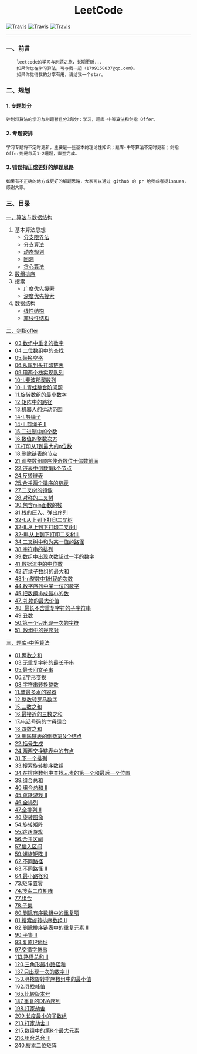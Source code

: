 <h1 align="center">LeetCode</h1>

[![Travis](https://img.shields.io/badge/language-JavaScript-yellow.svg)]() [![Travis](https://img.shields.io/badge/language-TypeScript-blue.svg)]() [![Travis](https://img.shields.io/badge/language-Java-white.svg)]()

----

### 一、前言

        leetcode的学习与刷题之旅，长期更新...
        如果你也在学习算法，可与我一起（1799158837@qq.com）。
        如果你觉得我的分享有用，请给我一个star。

### 二、规划
#### 1. 专题划分
    计划将算法的学习与刷题暂且分3部分：学习，题库-中等算法和剑指 Offer。

#### 2. 专题安排
    学习专题将不定时更新，主要是一些基本的理论性知识；题库-中等算法不定时更新；剑指 Offer则是每周1-2道题，直至完成。

#### 3. 错误指正或更好的解题思路
    如果有不正确的地方或更好的解题思路，大家可以通过 github 的 pr 给我或者提issues，感谢大家。

### 三、目录
[一、算法与数据结构](./算法与数据结构/README.md)
1. 基本算法思想
   - [分支限界法](./算法与数据结构/基本算法思想/分支限界法.md)
   - [分支算法](./算法与数据结构/基本算法思想/分治算法.md)
   - [动态规划](./算法与数据结构/基本算法思想/动态规划.md)
   - [回溯](./算法与数据结构/基本算法思想/回溯.md)
   - [贪心算法](./算法与数据结构/基本算法思想/贪心算法.md)
2. [数组排序](./算法与数据结构/排序/README.md)
3. 搜索
   - [广度优先搜索](./算法与数据结构/搜索/广度优先搜索.md)
   - [深度优先搜索](./算法与数据结构/搜索/深度优先搜索.md)
4. [数据结构](./算法与数据结构/数据结构/README.md)
   - [线性结构](./算法与数据结构/数据结构/线性结构.md)
   - [非线性结构](./算法与数据结构/数据结构/非线性结构.md)

[二、剑指offer](./剑指Offer/README.md)
- [03.数组中重复的数字](./剑指Offer/03.数组中重复的数字.md)
- [04.二位数组中的查找](./剑指Offer/04.二维数组中的查找.md)
- [05.替换空格](./剑指Offer/05.替换空格.md)
- [06.从尾到头打印链表](./剑指Offer/06.从尾到头打印链表.md)
- [09.用两个栈实现队列](./剑指Offer/09.用两个栈实现队列.md)
- [10-I.斐波那契数列](./剑指Offer/10-I.斐波那契数列.md)
- [10-II.青蛙跳台阶问题](./剑指Offer/10-II.青蛙跳台阶问题.md)
- [11.旋转数组的最小数字](./剑指Offer/11.旋转数组的最小数字.md)
- [12.矩阵中的路径](./剑指Offer/12.矩阵中的路径.md)
- [13.机器人的运动范围](./剑指Offer/13.机器人的运动范围.md)
- [14-I.剪绳子](./剑指Offer/14-I.剪绳子.md)
- [14-II.剪绳子 II](./剑指Offer/14-II.剪绳子II.md)
- [15.二进制中的个数](./剑指Offer/15.二进制中1的个数.md)
- [16.数值的整数次方](./剑指Offer/16.数值的整数次方.md)
- [17.打印从1到最大的n位数](./剑指Offer/17.打印从1到最大的n位数.md)
- [18.删除链表的节点](./剑指Offer/18.删除链表的节点.md)
- [21.调整数组顺序使奇数位于偶数前面](./剑指Offer/21.调整数组顺序使奇数位于偶数前面.md)
- [22.链表中倒数第k个节点](./剑指Offer/22.链表中倒数第k个节点.md)
- [24.反转链表](./剑指Offer/24.反转链表.md)
- [25.合并两个排序的链表](./剑指Offer/25.合并两个排序的链表.md)
- [27.二叉树的镜像](./剑指Offer/27.二叉树的镜像.md)
- [28.对称的二叉树](./剑指Offer/28.对称的二叉树.md)
- [30.包含min函数的栈](./剑指Offer/30.包含min函数的栈.md)
- [31.栈的压入、弹出序列](./剑指Offer/31.栈的压入_弹出序列.md)
- [32-I.从上到下打印二叉树](./剑指Offer/32-I.从上到下打印二叉树.md)
- [32-II.从上到下打印二叉树II](./剑指Offer/32-II.从上到下打印二叉树II.md)
- [32-III.从上到下打印二叉树III](./剑指Offer/32-III.从上到下打印二叉树III.md)
- [34.二叉树中和为某一值的路径](./剑指Offer/34.二叉树中和为某一值的路径.md)
- [38.字符串的排列](./剑指Offer/38.字符串的排列.md)
- [39.数组中出现次数超过一半的数字](./剑指Offer/39.数组中出现次数超过一半的数字.md)
- [41.数据流中的中位数](./剑指Offer/41.数据流中的中位数.md)
- [42.连续子数组的最大和](./剑指Offer/42.连续子数组的最大和.md)
- [43.1-n整数中1出现的次数](./剑指Offer/43.1-n整数中1出现的次数.md)
- [44.数字序列中某一位的数字](./剑指Offer/44.数字序列中某一位的数字.md)
- [45.把数组排成最小的数](./剑指Offer/45.把数组排成最小的数.md)
- [47. 礼物的最大价值](./剑指Offer/47.礼物的最大价值.md)
- [48. 最长不含重复字符的子字符串](./剑指Offer/48.最长不含重复字符的子字符串.md)
- [49.丑数](./剑指Offer/49.丑数.md)
- [50.第一个只出现一次的字符](./剑指Offer/50.第一个只出现一次的字符.md)
- [51. 数组中的逆序对](./剑指Offer/51.数组中的逆序对.md)

[三、题库-中等算法](./题库-中等算法/README.md)
- [01.两数之和](./题库-中等算法/01.两数之和.md)
- [03.无重复字符的最长子串](./题库-中等算法/03.无重复字符的最长子串.md)
- [05.最长回文子串](./题库-中等算法/05.最长回文子串.md)
- [06.Z字形变换](./题库-中等算法/06.Z字形变换.md)
- [08.字符串转换整数](./题库-中等算法/08.字符串转换整数(atoi).md)
- [11.盛最多水的容器](./题库-中等算法/11.盛最多水的容器.md)
- [12.整数转罗马数字](./题库-中等算法/12.整数转罗马数字.md)
- [15.三数之和](./题库-中等算法/15.三数之和.md)
- [16.最接近的三数之和](./题库-中等算法/16.最接近的三数之和.md)
- [17.电话号码的字母组合](./题库-中等算法/17.电话号码的字母组合.md)
- [18.四数之和](./题库-中等算法/18.四数之和.md)
- [19.删除链表的倒数第N个结点](./题库-中等算法/19.删除链表的倒数第N个结点.md)
- [22.括号生成](./题库-中等算法/22.括号生成.md)
- [24.两两交换链表中的节点](./题库-中等算法/24.两两交换链表中的节点.md)
- [31.下一个排列](./题库-中等算法/31.下一个排列.md)
- [33.搜索旋转排序数组](./题库-中等算法/33.搜索旋转排序数组.md)
- [34.在排序数组中查找元素的第一个和最后一个位置](./题库-中等算法/34.在排序数组中查找元素的第一个和最后一个位置.md)
- [39.组合总和](./题库-中等算法/39.组合总和.md)
- [40.组合总和 II](./题库-中等算法/40.组合总和II.md)
- [45.跳跃游戏 II](./题库-中等算法/45.跳跃游戏II.md)
- [46.全排列](./题库-中等算法/46.全排列.md)
- [47.全排列 II](./题库-中等算法/47.全排列II.md)
- [48.旋转图像](./题库-中等算法/48.旋转图像.md)
- [54.旋转矩阵](./题库-中等算法/54.螺旋矩阵.md)
- [55.跳跃游戏](./题库-中等算法/55.跳跃游戏.md)
- [56.合并区间](./题库-中等算法/56.合并区间.md)
- [57.插入区间](./题库-中等算法/57.插入区间.md)
- [59.螺旋矩阵 II](./题库-中等算法/59.螺旋矩阵II.md)
- [62.不同路径](./题库-中等算法/62.不同路径.md)
- [63.不同路径 II](./题库-中等算法/63.不同路径II.md)
- [64.最小路径和](./题库-中等算法/64.最小路径和.md)
- [73.矩阵置零](./题库-中等算法/73.矩阵置零.md)
- [74.搜索二位矩阵](./题库-中等算法/74.搜索二维矩阵.md)
- [77.组合](./题库-中等算法/77.组合.md)
- [78.子集](./题库-中等算法/78.子集.md)
- [80.删除有序数组中的重复项](./题库-中等算法/80.删除有序数组中的重复项II.md)
- [81.搜索旋转排序数组 II](./题库-中等算法/81.搜索旋转排序数组II.md)
- [82.删除排序链表中的重复元素 II](./题库-中等算法/82.删除排序链表中的重复元素II.md)
- [90.子集 II](./题库-中等算法/90.子集II.md)
- [93.复原IP地址](./题库-中等算法/93.复原IP地址.md)
- [97.交错字符串](./题库-中等算法/97.交错字符串.md)
- [113.路径总和 II](./题库-中等算法/113.路径总和II.md)
- [120.三角形最小路径和](./题库-中等算法/120.三角形最小路径和.md)
- [137.只出现一次的数字 II](./题库-中等算法/137.只出现一次的数字II.md)
- [153.寻找旋转排序数组中的最小值](./题库-中等算法/153.寻找旋转排序数组中的最小值.md)
- [162.寻找峰值](./题库-中等算法/162.寻找峰值.md)
- [165.比较版本号](./题库-中等算法/165.比较版本号.md)
- [187.重复的DNA序列](./题库-中等算法/187.重复的DNA序列.md)
- [198.打家劫舍](./题库-中等算法/198.打家劫舍.md)
- [209.长度最小的子数组](./题库-中等算法/209.长度最小的子数组.md)
- [213.打家劫舍 II](./题库-中等算法/213.打家劫舍II.md)
- [215.数组中的第K个最大元素](./题库-中等算法/215.数组中的第K个最大元素.md)
- [216.组合总合 III](./题库-中等算法/216.组合总和III.md)
- [240.搜索二位矩阵](./题库-中等算法/240.搜索二维矩阵II.md)
